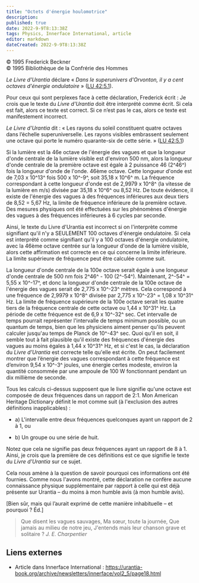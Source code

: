 ```yaml
---
title: "Octets d'énergie houlomotrice"
description: 
published: true
date: 2022-9-9T8:13:38Z
tags: Physics, Innerface International, article
editor: markdown
dateCreated: 2022-9-9T8:13:38Z
---
```


<p class="v-card v-sheet theme--light gray lighten-3 px-2">© 1995 Frederick Beckner<br>© 1995 Bibliothèque de la Confrérie des Hommes</p>


_Le Livre d'Urantia_ déclare « _Dans le superunivers d'Orvonton, il y a cent octaves d'énergie ondulatoire_ » (<a id="a13_111"></a>[LU 42:5.1](/fr/The_Urantia_Book/42#p5_1)).

Pour ceux qui sont perplexes face à cette déclaration, Frederick écrit : Je crois que le texte du _Livre d'Urantia_ doit être interprété comme écrit. Si cela est fait, alors ce texte est correct. Si ce n’est pas le cas, alors ce texte est manifestement incorrect.

_Le Livre d'Urantia_ dit : « Les rayons du soleil constituent quatre octaves dans l’échelle superuniverselle. Les rayons visibles embrassent seulement une octave qui porte le numéro quarante-six de cette série. » (<a id="a17_214"></a>[LU 42:5.1](/fr/The_Urantia_Book/42#p5_1))

Si la lumière est la 46e octave de l'énergie des vagues et que la longueur d'onde centrale de la lumière visible est d'environ 500 nm, alors la longueur d'onde centrale de la première octave est égale à 2 puissance 46 (2^46^) fois la longueur d'onde de l'onde. 46ème octave. Cette longueur d'onde est de 7,03 x 10^13^ fois 500 x 10^-9^, soit 35,18 x 10^6^ m. La fréquence correspondant à cette longueur d'onde est de 2,9979 x 10^8^ (la vitesse de la lumière en m/s) divisée par 35,18 x 10^6^ ou 8,52 Hz. De toute évidence, il existe de l'énergie des vagues à des fréquences inférieures aux deux tiers de 8,52 = 5,67 Hz, la limite de fréquence inférieure de la première octave. Des mesures physiques ont été effectuées sur les phénomènes d'énergie des vagues à des fréquences inférieures à 6 cycles par seconde.

Ainsi, le texte du Livre d'Urantia est incorrect si on l'interprète comme signifiant qu'il n'y a SEULEMENT 100 octaves d'énergie ondulatoire. Si cela est interprété comme signifiant qu'il y a 100 octaves d'énergie ondulatoire, avec la 46ème octave centrée sur la longueur d'onde de la lumière visible, alors cette affirmation est correcte en ce qui concerne la limite inférieure. La limite supérieure de fréquence peut être calculée comme suit.

La longueur d'onde centrale de la 100e octave serait égale à une longueur d'onde centrale de 500 nm fois 2^46^ - 100 (2^-54^). Maintenant, 2^-54^ = 5,55 x 10^-17^, et donc la longueur d'onde centrale de la 100e octave de l'énergie des vagues serait de 2,775 x 10^-23^ mètres. Cela correspond à une fréquence de 2,9979 x 10^8^ divisée par 2,775 x 10^-23^ = 1,08 x 10^31^ Hz. La limite de fréquence supérieure de la 100e octave serait les quatre tiers de la fréquence centrale de cette octave ou 1,44 x 10^31^ Hz. La période de cette fréquence est de 6,9 x 10^-32^ sec. Cet intervalle de temps pourrait représenter l'intervalle de temps minimum possible, ou un quantum de temps, bien que les physiciens aiment penser qu'ils peuvent calculer jusqu'au temps de Planck de 10^-43^ sec. Quoi qu'il en soit, il semble tout à fait plausible qu'il existe des fréquences d'énergie des vagues au moins égales à 1,44 x 10^31^ Hz, et si c'est le cas, la déclaration du _Livre d'Urantia_ est correcte telle qu'elle est écrite. On peut facilement montrer que l’énergie des vagues correspondant à cette fréquence est d’environ 9,54 x 10^-3^ joules, une énergie certes modeste, environ la quantité consommée par une ampoule de 100 W fonctionnant pendant un dix millième de seconde.

Tous les calculs ci-dessus supposent que le livre signifie qu'une octave est composée de deux fréquences dans un rapport de 2:1. Mon American Heritage Dictionary définit le mot comme suit (à l'exclusion des autres définitions inapplicables) :

- a) L'intervalle entre deux fréquences quelconques ayant un rapport de 2 à 1, ou

- b) Un groupe ou une série de huit.

Notez que cela ne signifie pas deux fréquences ayant un rapport de 8 à 1. Ainsi, je crois que la première de ces définitions est ce que signifie le texte du _Livre d'Urantia_ sur ce sujet.

Cela nous amène à la question de savoir pourquoi ces informations ont été fournies. Comme nous l'avons montré, cette déclaration ne confère aucune connaissance physique supplémentaire par rapport à celle qui est déjà présente sur Urantia – du moins à mon humble avis (à mon humble avis).

[Bien sûr, mais qui l’aurait exprimé de cette manière inhabituelle – et pourquoi ? Éd.]

> Que disent les vagues sauvages,
> Ma sœur, toute la journée,
> Que jamais au milieu de notre jeu,
> J'entends mais leur chanson grave et solitaire ?
>    _J. E. Charpentier_

## Liens externes

- Article dans Innerface International : https://urantia-book.org/archive/newsletters/innerface/vol2_5/page18.html




